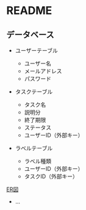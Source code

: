 # README

## データベース

* ユーザーテーブル
  * ユーザー名
  * メールアドレス
  * パスワード

* タスクテーブル
  * タスク名
  * 説明分
  * 終了期限
  * ステータス
  * ユーザーID（外部キー）

* ラベルテーブル
  * ラベル種類
  * ユーザーID（外部キー）
  * タスクID（外部キー）

[ER図](https://drive.google.com/file/d/1pslaLK7L_QetCtlR8v3zaZg8NuNzlH46/view?usp=sharing)
* ...